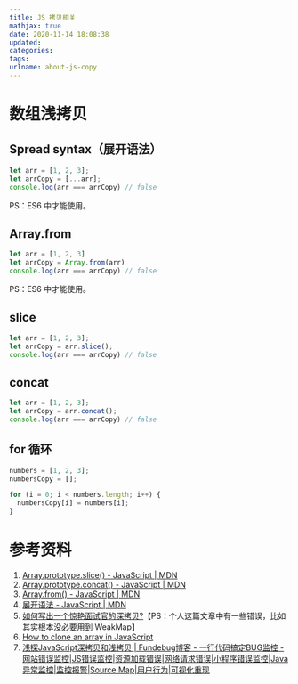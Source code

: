 ```yaml
---
title: JS 拷贝相关
mathjax: true
date: 2020-11-14 18:08:38
updated:
categories:
tags:
urlname: about-js-copy
---
```




<!-- more -->



# 数组浅拷贝

## Spread syntax（展开语法）

```js
let arr = [1, 2, 3];
let arrCopy = [...arr];
console.log(arr === arrCopy) // false
```

PS：ES6 中才能使用。



## Array.from

```js
let arr = [1, 2, 3]
let arrCopy = Array.from(arr)
console.log(arr === arrCopy) // false
```

PS：ES6 中才能使用。



## slice

```js
let arr = [1, 2, 3];
let arrCopy = arr.slice();
console.log(arr === arrCopy) // false
```



## concat

```js
let arr = [1, 2, 3];
let arrCopy = arr.concat();
console.log(arr === arrCopy) // false
```



## for 循环

```js
numbers = [1, 2, 3];
numbersCopy = [];

for (i = 0; i < numbers.length; i++) {
  numbersCopy[i] = numbers[i];
}
```



# 参考资料

1. [Array.prototype.slice() - JavaScript | MDN](https://developer.mozilla.org/zh-CN/docs/Web/JavaScript/Reference/Global_Objects/Array/slice)
2. [Array.prototype.concat() - JavaScript | MDN](https://developer.mozilla.org/zh-CN/docs/Web/JavaScript/Reference/Global_Objects/Array/concat)
3. [Array.from() - JavaScript | MDN](https://developer.mozilla.org/zh-CN/docs/Web/JavaScript/Reference/Global_Objects/Array/from)
4. [展开语法 - JavaScript | MDN](https://developer.mozilla.org/zh-CN/docs/Web/JavaScript/Reference/Operators/Spread_syntax)
5. [如何写出一个惊艳面试官的深拷贝?](https://juejin.cn/post/6844903929705136141#heading-4)【PS：个人这篇文章中有一些错误，比如其实根本没必要用到 WeakMap】
6. [How to clone an array in JavaScript](https://www.freecodecamp.org/news/how-to-clone-an-array-in-javascript-1d3183468f6a/)
7. [浅探JavaScript深拷贝和浅拷贝 | Fundebug博客 - 一行代码搞定BUG监控 - 网站错误监控|JS错误监控|资源加载错误|网络请求错误|小程序错误监控|Java异常监控|监控报警|Source Map|用户行为|可视化重现](https://blog.fundebug.com/2018/11/15/javascript-deep-and-shallow-copy/)